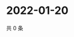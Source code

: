 # 2022-01-20

共 0 条

<!-- BEGIN WEIBO -->
<!-- 最后更新时间 Thu Jan 20 2022 22:00:37 GMT+0800 (China Standard Time) -->

<!-- END WEIBO -->
